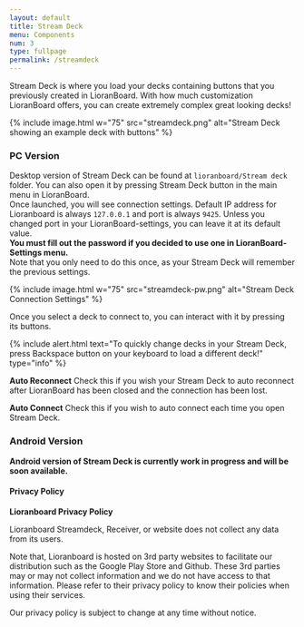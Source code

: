 ```yaml
---
layout: default
title: Stream Deck
menu: Components
num: 3
type: fullpage
permalink: /streamdeck
---
```

Stream Deck is where you load your decks containing buttons that you previously created in LioranBoard. With how much customization LioranBoard offers, you can create extremely complex great looking decks!  

{% include image.html w="75" src="streamdeck.png" alt="Stream Deck showing an example deck with buttons" %}

### PC Version
Desktop version of Stream Deck can be found at `lioranboard/Stream deck` folder. You can also open it by pressing Stream Deck button in the main menu in LioranBoard.\
Once launched, you will see connection settings. Default IP address for Lioranboard is always `127.0.0.1` and port is always `9425`. Unless you changed port in your LioranBoard-settings, you can leave it at its default value.\
**You must fill out the password if you decided to use one in LioranBoard-Settings menu.**\
Note that you only need to do this once, as your Stream Deck will remember the previous settings.

{% include image.html w="75" src="streamdeck-pw.png" alt="Stream Deck Connection Settings" %}

Once you select a deck to connect to, you can interact with it by pressing its buttons.

{% include alert.html text="To quickly change decks in your Stream Deck, press Backspace button on your keyboard to load a different deck!" type="info" %} 

**Auto Reconnect**
Check this if you wish your Stream Deck to auto reconnect after LioranBoard has been closed and the connection has been lost. 

**Auto Connect**
Check this if you wish to auto connect each time you open Stream Deck.

### Android Version
**Android version of Stream Deck is currently work in progress and will be soon available.**

#### Privacy Policy

**Lioranboard Privacy Policy**  

Lioranboard Streamdeck, Receiver, or website does not collect any data from its users.  


Note that, Lioranboard is hosted on 3rd party websites to facilitate our distribution such as the Google Play Store and Github. These 3rd parties may or may not collect information and we do not have access to that information. Please refer to their privacy policy to know their policies when using their services.  


Our privacy policy is subject to change at any time without notice.



